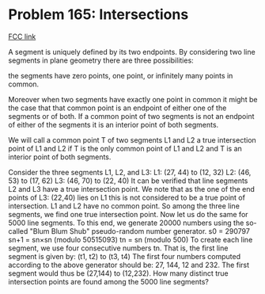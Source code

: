 # Problem 165: Intersections

[FCC link](https://www.freecodecamp.org/learn/coding-interview-prep/project-euler/problem-165-intersections)

A segment is uniquely defined by its two endpoints. By considering two line
segments in plane geometry there are three possibilities:

the segments have zero points, one point, or infinitely many points in common.

Moreover when two segments have exactly one point in common it might be the case
that that common point is an endpoint of either one of the segments or of both.
If a common point of two segments is not an endpoint of either of the segments
it is an interior point of both segments.

We will call a common point T of two segments L1 and L2 a true intersection
point of L1 and L2 if T is the only common point of L1 and L2 and T is an
interior point of both segments.

Consider the three segments L1, L2, and L3: L1: (27, 44) to (12, 32) L2:
(46, 53) to (17, 62) L3: (46, 70) to (22, 40) It can be verified that line
segments L2 and L3 have a true intersection point. We note that as the one of
the end points of L3: (22,40) lies on L1 this is not considered to be a true
point of intersection. L1 and L2 have no common point. So among the three line
segments, we find one true intersection point. Now let us do the same for 5000
line segments. To this end, we generate 20000 numbers using the so-called "Blum
Blum Shub" pseudo-random number generator. s0 = 290797 sn+1 = sn×sn
(modulo 50515093) tn = sn (modulo 500) To create each line segment, we use four
consecutive numbers tn. That is, the first line segment is given by: (t1, t2) to
(t3, t4) The first four numbers computed according to the above generator should
be: 27, 144, 12 and 232. The first segment would thus be (27,144) to (12,232).
How many distinct true intersection points are found among the 5000 line
segments?
